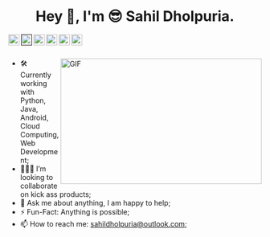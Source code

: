 <html lang="en">
  <head>
    <meta charset="utf-8">
    <meta name="viewport" content="width=device-width, initial-scale=1, shrink-to-fit=no">

   
  </head>
  <body>
  <center><h1>Hey 👋, I'm 😎 Sahil Dholpuria.</h1></center>
  
  

<a href="https://github.com/Sahildholpuria" rel="nofollow">
    <img align="left" alt="Github" width="22px" src="https://cdn.jsdelivr.net/npm/simple-icons@3.11.0/icons/github.svg" style="max-width:100%;">
  </a>
<a href="" rel="nofollow">
    <img align="left" alt="Linkedin" width="22px" src="https://cdn.jsdelivr.net/npm/simple-icons@3.11.0/icons/linkedin.svg" style="max-width:100%;">
  </a>
<a href="https://www.facebook.com/sahildholpuria1998/" rel="nofollow">
    <img align="left" alt="Facebook" width="22px" src="https://cdn.jsdelivr.net/npm/simple-icons@3.11.0/icons/facebook.svg" style="max-width:100%;">
  </a>
<a href="https://www.instagram.com/sahildholpuria/" rel="nofollow">
    <img align="left" alt="Instagram" width="22px" src="https://cdn.jsdelivr.net/npm/simple-icons@3.11.0/icons/instagram.svg" style="max-width:100%;">
  </a>
<a href="https://twitter.com/sahildholpuria1" rel="nofollow">
    <img align="left" alt="Twitter" width="22px" src="https://cdn.jsdelivr.net/npm/simple-icons@3.11.0/icons/twitter.svg" style="max-width:100%;">
  </a>
<a href="mailto:dholpuria1999@gmail.com" rel="nofollow">
    <img align="left" alt="Gmail" width="22px" src="https://cdn.jsdelivr.net/npm/simple-icons@3.11.0/icons/gmail.svg" style="max-width:100%;">
  </a>



<br>
<br>

<a target="_blank" rel="noopener noreferrer" href="https://camo.githubusercontent.com/86a3b6db470f1a0429f7355c08d1edabf3d2c804/68747470733a2f2f6d69726f2e6d656469756d2e636f6d2f6d61782f313336302f312a495247486d69477361313673746564517649615a66772e676966"><img align="right" height="250" width="400" alt="GIF" src="https://camo.githubusercontent.com/86a3b6db470f1a0429f7355c08d1edabf3d2c804/68747470733a2f2f6d69726f2e6d656469756d2e636f6d2f6d61782f313336302f312a495247486d69477361313673746564517649615a66772e676966" data-canonical-src="https://miro.medium.com/max/1360/1*IRGHmiGsa16stedQvIaZfw.gif" style="max-width:100%;"></a>
<ul>
<li><g-emoji class="g-emoji" alias="hammer_and_wrench" fallback-src="https://github.githubassets.com/images/icons/emoji/unicode/1f6e0.png">🛠</g-emoji> Currently working with Python, Java, Android, Cloud Computing, Web Development;</li>
<li>👨🏻&zwj;💻 I’m looking to collaborate on kick ass products;</li>
<li><g-emoji class="g-emoji" alias="speech_balloon" fallback-src="https://github.githubassets.com/images/icons/emoji/unicode/1f4ac.png">💬</g-emoji> Ask me about anything, I am happy to help;</li>
<li><g-emoji class="g-emoji" alias="zap" fallback-src="https://github.githubassets.com/images/icons/emoji/unicode/26a1.png">⚡️</g-emoji> Fun-Fact: Anything is possible;</li>
<li><g-emoji class="g-emoji" alias="mailbox" fallback-src="https://github.githubassets.com/images/icons/emoji/unicode/1f4eb.png">📫</g-emoji> How to reach me: <a href="mailto:sahildholpuria@outlook.com.com">sahildholpuria@outlook.com</a>;</li>
</ul>



  </body>
</html>

